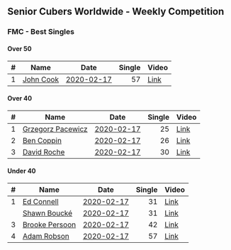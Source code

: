 ## Senior Cubers Worldwide - Weekly Competition
### FMC - Best Singles

#### Over 50

| # | Name | Date | Single | Video |
| :--: | -- | :--: | --: | -- |
| 1 | [John Cook](../persons/john_cook.md) | [2020-02-17](2020-02-17.md) | 57 | [Link](https://www.facebook.com/groups/1604105099735401/permalink/2138923996253506/) |

#### Over 40

| # | Name | Date | Single | Video |
| :--: | -- | :--: | --: | -- |
| 1 | [Grzegorz Pacewicz](../persons/grzegorz_pacewicz.md) | [2020-02-17](2020-02-17.md) | 25 | [Link](https://www.facebook.com/groups/1604105099735401/permalink/2138923996253506/) |
| 2 | [Ben Coppin](../persons/ben_coppin.md) | [2020-02-17](2020-02-17.md) | 26 | [Link](https://www.facebook.com/groups/1604105099735401/permalink/2138923996253506/) |
| 3 | [David Roche](../persons/david_roche.md) | [2020-02-17](2020-02-17.md) | 30 | [Link](https://www.facebook.com/groups/1604105099735401/permalink/2138923996253506/) |

#### Under 40

| # | Name | Date | Single | Video |
| :--: | -- | :--: | --: | -- |
| 1 | [Ed Connell](../persons/ed_connell.md) | [2020-02-17](2020-02-17.md) | 31 | [Link](https://www.facebook.com/groups/1604105099735401/permalink/2138923996253506/) |
| | [Shawn Boucké](../persons/shawn_boucke.md) | [2020-02-17](2020-02-17.md) | 31 | [Link](https://www.facebook.com/groups/1604105099735401/permalink/2138923996253506/) |
| 3 | [Brooke Persoon](../persons/brooke_persoon.md) | [2020-02-17](2020-02-17.md) | 42 | [Link](https://www.facebook.com/groups/1604105099735401/permalink/2138923996253506/) |
| 4 | [Adam Robson](../persons/adam_robson.md) | [2020-02-17](2020-02-17.md) | 57 | [Link](https://www.facebook.com/groups/1604105099735401/permalink/2138923996253506/) |

